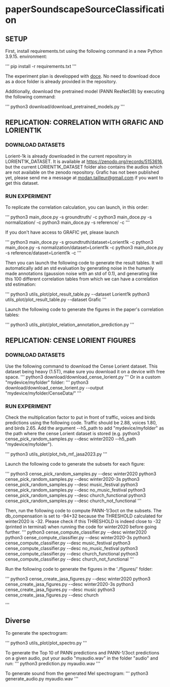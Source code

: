 # paperSoundscapeSourceClassification

## SETUP

First, install requirements.txt using the following command in a new Python 3.9.15. environment:

'''
pip install -r requirements.txt
'''

The experiment plan is developped with [doce](https://doce.readthedocs.io/en/latest/). 
No need to download doce as a doce folder is already provided in the repository.

Additionally, download the pretrained model (PANN ResNet38) by executing the following command:

'''
python3 download/download_pretrained_models.py
'''

## REPLICATION: CORRELATION WITH GRAFIC AND LORIENT1K

### DOWNLOAD DATASETS

Lorient-1k is already downloaded in the current repository in LORIENT1K_DATASET. It is available at https://zenodo.org/records/5153616, but the current LORIENT1K_DATASET folder
also contains the audios which are not available on the zenodo repository.
Grafic has not been published yet, please send me a message at modan.tailleur@gmail.com if you want to get this dataset.

### RUN EXPERIMENT


To replicate the correlation calculation, you can launch, in this order:

'''
python3 main_doce.py -s groundtruth/ -c
python3 main_doce.py -s normalization/ -c
python3 main_doce.py -s reference/ -c
'''

If you don't have access to GRAFIC yet, please launch

'''
python3 main_doce.py -s groundtruth/dataset=Lorient1k -c
python3 main_doce.py -s normalization/dataset=Lorient1k -c
python3 main_doce.py -s reference/dataset=Lorient1k -c
'''

Then you can launch the following code to generate the result tables. It will automatically add an std evaluation by generating noise in the humanly made annotations (gaussion noise with an std of 0.1), and 
generating like this 100 different correlation tables from which we can have a correlation std estimation:

'''
python3 utils_plot/plot_result_table.py --dataset Lorient1k
python3 utils_plot/plot_result_table.py --dataset Grafic
'''

Launch the following code to generate the figures in the paper's correlation tables:

'''
python3 utils_plot/plot_relation_annotation_prediction.py
'''

## REPLICATION: CENSE LORIENT FIGURES

### DOWNLOAD DATASETS

Use the following command to download the Cense Lorient dataset. This dataset being heavy (1.5T), make sure you download it on a device with free space.
'''
python3 download/download_cense_lorient.py
'''
Or in a custom "mydevice/myfolder" folder:
'''
python3 download/download_cense_lorient.py --output "mydevice/myfolder/CenseData/"
'''

### RUN EXPERIMENT

Check the multiplication factor to put in front of traffic, voices and birds predictions using the following code. Traffic should be 2.88, voices 1.80, and birds 2.65.
Add the argument --h5_path to add "mydevice/myfolder" as the path where the cense Lorient dataset is stored (e.g. python3 cense_pick_random_samples.py --desc winter2020 --h5_path "mydevice/myfolder"). 

'''
python3 utils_plot/plot_tvb_mf_jasa2023.py
'''

Launch the following code to generate the subsets for each figure:

'''
python3 cense_pick_random_samples.py --desc winter2020
python3 cense_pick_random_samples.py --desc winter2020-3s
python3 cense_pick_random_samples.py --desc music_festival
python3 cense_pick_random_samples.py --desc no_music_festival
python3 cense_pick_random_samples.py --desc church_functional
python3 cense_pick_random_samples.py --desc church_not_functional
'''

Then, run the following code to compute PANN-1/3oct on the subsets. The db_compensation is set to -94+32 because the THRESHOLD calculated for winter2020 is -32. Please check if this THRESHOLD
is indeed close to -32 (printed in terminal) when running the code for winter2020 before going further. 
'''
python3 cense_compute_classifier.py --desc winter2020
python3 cense_compute_classifier.py --desc winter2020-3s
python3 cense_compute_classifier.py --desc music_festival
python3 cense_compute_classifier.py --desc no_music_festival
python3 cense_compute_classifier.py --desc church_functional
python3 cense_compute_classifier.py --desc church_not_functional
'''

Run the following code to generate the figures in the './figures/' folder:

'''
python3 cense_create_jasa_figures.py --desc winter2020
python3 cense_create_jasa_figures.py --desc winter2020-3s
python3 cense_create_jasa_figures.py --desc music
python3 cense_create_jasa_figures.py --desc church

'''

## Diverse

To generate the spectrogram:

'''
python3 utils_plot/plot_spectro.py
'''

To generate the Top 10 of PANN predictions and PANN-1/3oct predictions on a given audio, put your audio "myaudio.wav" in the folder "audio" and run:
'''
python3 prediction.py myaudio.wav
'''

To generate sound from the generated Mel spectrogram:
'''
python3 generate_audio.py myaudio.wav
'''

